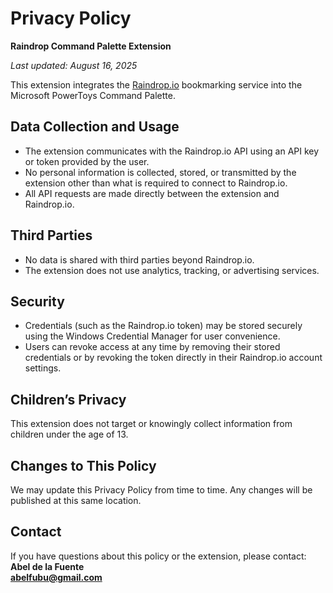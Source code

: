 # Privacy Policy

**Raindrop Command Palette Extension**

_Last updated: August 16, 2025_

This extension integrates the [Raindrop.io](https://raindrop.io) bookmarking service into the Microsoft PowerToys Command Palette.

## Data Collection and Usage

- The extension communicates with the Raindrop.io API using an API key or token provided by the user.
- No personal information is collected, stored, or transmitted by the extension other than what is required to connect to Raindrop.io.
- All API requests are made directly between the extension and Raindrop.io.

## Third Parties

- No data is shared with third parties beyond Raindrop.io.
- The extension does not use analytics, tracking, or advertising services.

## Security

- Credentials (such as the Raindrop.io token) may be stored securely using the Windows Credential Manager for user convenience.
- Users can revoke access at any time by removing their stored credentials or by revoking the token directly in their Raindrop.io account settings.

## Children’s Privacy

This extension does not target or knowingly collect information from children under the age of 13.

## Changes to This Policy

We may update this Privacy Policy from time to time. Any changes will be published at this same location.

## Contact

If you have questions about this policy or the extension, please contact:  
**Abel de la Fuente**  
**abelfubu@gmail.com**
